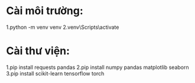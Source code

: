 # Cài môi trường: 
  1.python -m venv venv
  2.venv\Scripts\activate 

# Cài thư viện:
  1.pip install requests pandas
  2.pip install numpy pandas matplotlib seaborn
  3.pip install scikit-learn tensorflow torch
